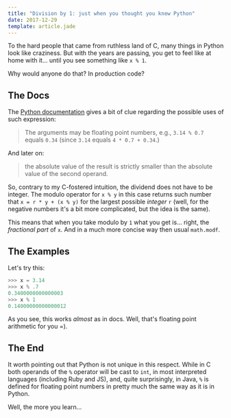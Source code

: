 ```yaml
---
title: "Division by 1: just when you thought you knew Python"
date: 2017-12-29
template: article.jade
---
```


To the hard people that came from ruthless land of C, many things in
Python look like craziness. But with the years are passing,
you get to feel like at home with it... until you see something like
`x % 1`.

Why would anyone do that? In production code?

## The Docs

The [Python documentation] gives a bit of clue regarding the possible uses
of such expression:

>  The arguments may be floating point numbers, e.g., `3.14 % 0.7` equals
>  `0.34` (since `3.14` equals `4 * 0.7 + 0.34`.)

And later on:

>  the absolute value of the result is strictly smaller than the absolute
>  value of the second operand.

[Python documentation]: https://docs.python.org/2/reference/expressions.html#binary-arithmetic-operations

So, contrary to my C-fostered intuition, the dividend does not have to be
integer. The modulo operator for `x % y` in this case returns such number that
`x = r * y + (x % y)` for the largest possible *integer* `r` (well, for
the negative numbers it's a bit more complicated, but the idea is the same).

This means that when you take modulo by `1` what you get is... right,
the *fractional part* of `x`. And in a much more concise way then usual
`math.modf`.

## The Examples

Let's try this:

```python
>>> x = 3.14
>>> x % .7
0.3400000000000003
>>> x % 1
0.14000000000000012
```

As you see, this works *almost* as in docs. Well, that's floating point
arithmetic for you =).

## The End

It worth pointing out that Python is not unique in this respect. While
in C both operands of the `%` operator will be cast to `int`, in most
interpreted languages (including Ruby and JS), and, quite surprisingly,
in Java, `%` is defined for floating point numbers in pretty much
the same way as it is in Python.

Well, the more you learn...
